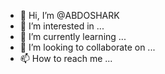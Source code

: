 - 👋 Hi, I’m @ABDOSHARK
- 👀 I’m interested in ...
- 🌱 I’m currently learning ...
- 💞️ I’m looking to collaborate on ...
- 📫 How to reach me ...

<!---
ABDOSHARK/ABDOSHARK is a ✨ special ✨ repository because its `README.md` (this file) appears on your GitHub profile.
You can click the Preview link to take a look at your changes.
--->


